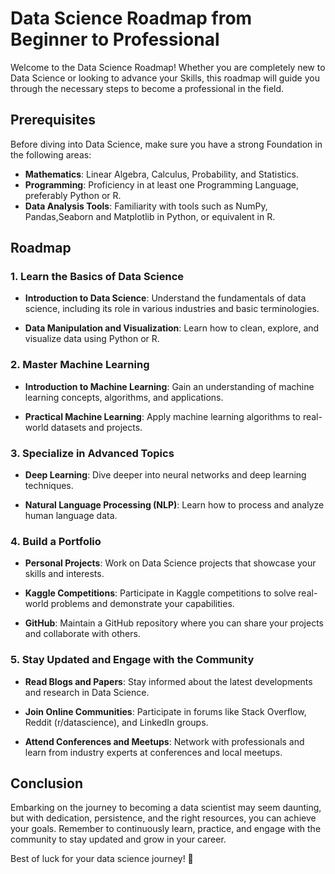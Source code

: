 # Data Science Roadmap from Beginner to Professional

Welcome to the Data Science Roadmap! Whether you are completely new to Data Science or looking to advance your Skills, this roadmap will guide you through the necessary steps to become a professional in the field.

## Prerequisites

Before diving into Data Science, make sure you have a strong Foundation in the following areas:

- **Mathematics**: Linear Algebra, Calculus, Probability, and Statistics.
- **Programming**: Proficiency in at least one Programming Language, preferably Python or R.
- **Data Analysis Tools**: Familiarity with tools such as NumPy, Pandas,Seaborn and Matplotlib in Python, or equivalent in R.

## Roadmap

### 1. Learn the Basics of Data Science

- **Introduction to Data Science**: Understand the fundamentals of data science, including its role in various industries and basic terminologies.
  
- **Data Manipulation and Visualization**: Learn how to clean, explore, and visualize data using Python or R.

### 2. Master Machine Learning

- **Introduction to Machine Learning**: Gain an understanding of machine learning concepts, algorithms, and applications.

- **Practical Machine Learning**: Apply machine learning algorithms to real-world datasets and projects.

### 3. Specialize in Advanced Topics

- **Deep Learning**: Dive deeper into neural networks and deep learning techniques.

- **Natural Language Processing (NLP)**: Learn how to process and analyze human language data.

### 4. Build a Portfolio

- **Personal Projects**: Work on Data Science projects that showcase your skills and interests.

- **Kaggle Competitions**: Participate in Kaggle competitions to solve real-world problems and demonstrate your capabilities.

- **GitHub**: Maintain a GitHub repository where you can share your projects and collaborate with others.

### 5. Stay Updated and Engage with the Community

- **Read Blogs and Papers**: Stay informed about the latest developments and research in Data Science.

- **Join Online Communities**: Participate in forums like Stack Overflow, Reddit (r/datascience), and LinkedIn groups.

- **Attend Conferences and Meetups**: Network with professionals and learn from industry experts at conferences and local meetups.

## Conclusion

Embarking on the journey to becoming a data scientist may seem daunting, but with dedication, persistence, and the right resources, you can achieve your goals. Remember to continuously learn, practice, and engage with the community to stay updated and grow in your career.

Best of luck for your data science journey! 🚀

